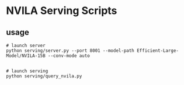 # NVILA Serving Scripts

## usage
```
# launch server
python serving/server.py --port 8001 --model-path Efficient-Large-Model/NVILA-15B --conv-mode auto


# launch serving
python serving/query_nvila.py
```
